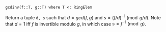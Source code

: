 ```
gcdinv(f::T, g::T) where T <: RingElem
```

Return a tuple `d, s` such that $d = gcd(f, g)$ and $s = (f/d)^{-1} \pmod{g/d}$. Note that $d = 1$ iff $f$ is invertible modulo $g$, in which case $s = f^{-1} \pmod{g}$.
